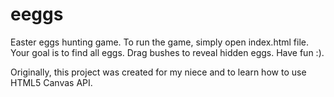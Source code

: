 # eeggs
Easter eggs hunting game. To run the game, simply open index.html file. Your goal is to find all eggs. Drag bushes to reveal hidden eggs. Have fun :).

Originally, this project was created for my niece and to learn how to use HTML5 Canvas API.